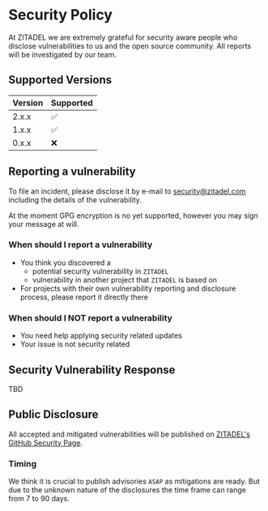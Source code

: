 # Security Policy

At ZITADEL we are extremely grateful for security aware people who disclose vulnerabilities to us and the open source community. All reports will be investigated by our team.

## Supported Versions

| Version | Supported          |
| ------- | ------------------ |
| 2.x.x   | :white_check_mark: |
| 1.x.x   | :white_check_mark: |
| 0.x.x   | :x:                |

## Reporting a vulnerability

To file an incident, please disclose it by e-mail to security@zitadel.com including the  details of the vulnerability.

At the moment GPG encryption is no yet supported, however you may sign your message at will.

### When should I report a vulnerability

* You think you discovered a
  * potential security vulnerability in `ZITADEL`
  * vulnerability in another project that `ZITADEL` is based on
* For projects with their own vulnerability reporting and disclosure process, please report it directly there

### When should I NOT report a vulnerability

* You need help applying security related updates
* Your issue is not security related

## Security Vulnerability Response

TBD

## Public Disclosure

All accepted and mitigated vulnerabilities will be published on [ZITADEL's GitHub Security Page](https://github.com/dennigogo/zitadel/security/advisories).

### Timing

We think it is crucial to publish advisories `ASAP` as mitigations are ready. But due to the unknown nature of the disclosures the time frame can range from 7 to 90 days.
